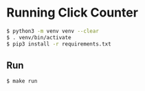 # Running Click Counter

```bash
$ python3 -m venv venv --clear
$ . venv/bin/activate
$ pip3 install -r requirements.txt
```

## Run

```bash
$ make run
```
